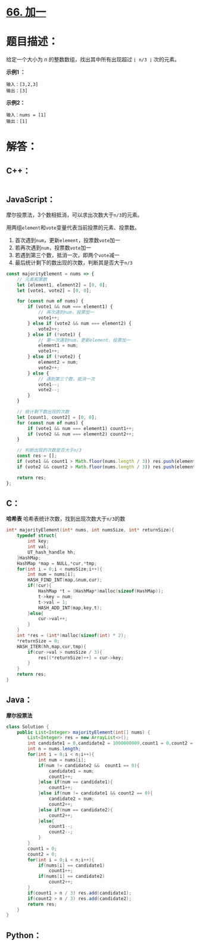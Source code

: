 # [66. 加一](https://leetcode-cn.com/problems/plus-one/)

# 题目描述：

给定一个大小为 *n* 的整数数组，找出其中所有出现超过 `⌊ n/3 ⌋` 次的元素。



**示例1 ：**

```
输入：[3,2,3]
输出：[3]
```

**示例2：**

```
输入：nums = [1]
输出：[1]
```



# 解答：

## C++：

```C++

```

## JavaScript：

摩尔投票法，3个数相抵消，可以求出次数大于`n/3`的元素。

用两组`element`和`vote`变量代表当前投票的元素、投票数。

1. 首次遇到`num`，更新`element`，投票数`vote`加一
2. 若再次遇到`num`，投票数`vote`加一
3. 若遇到第三个数，抵消一次，即两个`vote`减一
4. 最后统计剩下的数出现的次数，判断其是否大于`n/3`

```javascript
const majorityElement = nums => {
    // 元素和票数
    let [element1, element2] = [0, 0];
    let [vote1, vote2] = [0, 0];

    for (const num of nums) {
        if (vote1 && num === element1) {
            // 再次遇到num，投票加一
            vote1++;
        } else if (vote2 && num === element2) {
            vote2++;
        } else if (!vote1) {
            // 第一次遇到num，更新element，投票加一
            element1 = num;
            vote1++;
        } else if (!vote2) {
            element2 = num;
            vote2++;
        } else {
            // 遇到第三个数，抵消一次
            vote1--;
            vote2--;
        }
    }

    // 统计剩下数出现的次数
    let [count1, count2] = [0, 0];
    for (const num of nums) {
        if (vote1 && num === element1) count1++;
        if (vote2 && num === element2) count2++;
    }

    // 判断出现的次数是否大于n/3
    const res = [];
    if (vote1 && count1 > Math.floor(nums.length / 3)) res.push(element1);
    if (vote2 && count2 > Math.floor(nums.length / 3)) res.push(element2);

    return res;
};
```

## C：
**哈希表**
哈希表统计次数，找到出现次数大于`n/3`的数
```c
int* majorityElement(int* nums, int numsSize, int* returnSize){
    typedef struct{
        int key;
        int val;
        UT_hash_handle hh;
    }HashMap;
    HashMap *map = NULL,*cur,*tmp;
    for(int i = 0;i < numsSize;i++){
        int num = nums[i];
        HASH_FIND_INT(map,&num,cur);
        if(!cur){
            HashMap *t = (HashMap*)malloc(sizeof(HashMap));
            t->key = num;
            t->val = 1;
            HASH_ADD_INT(map,key,t);
        }else{
            cur->val++;
        }
    }
    int *res = (int*)malloc(sizeof(int) * 2);
    *returnSize = 0;
    HASH_ITER(hh,map,cur,tmp){
        if(cur->val > numsSize / 3){
            res[(*returnSize)++] = cur->key;
        }
    }
    return res;
}
```

## Java：
**摩尔投票法**
```java
class Solution {
    public List<Integer> majorityElement(int[] nums) {
        List<Integer> res = new ArrayList<>();
        int candidate1 = 0,candidate2 = 1000000009,count1 = 0,count2 = 0;
        int n = nums.length;
        for(int i = 0;i < n;i++){
            int num = nums[i];
            if(num != candidate2 &&  count1 == 0){
                candidate1 = num;
                count1++;
            }else if(num == candidate1){
                count1++;
            }else if(num != candidate1 && count2 == 0){
                candidate2 = num;
                count2++;
            }else if(num == candidate2){
                count2++;
            }else{
                count1--;
                count2--;
            }
        }
        count1 = 0;
        count2 = 0;
        for(int i = 0;i < n;i++){
            if(nums[i] == candidate1)
                count1++;
            if(nums[i] == candidate2)
                count2++;
        }
        if(count1 > n / 3) res.add(candidate1);
        if(count2 > n / 3) res.add(candidate2);
        return res;
    }
}
```

## Python：

```python

```

